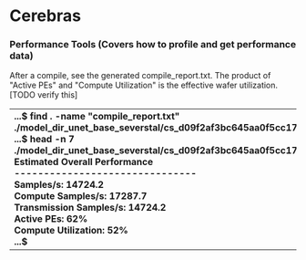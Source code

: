 Cerebras
========

### Performance Tools (Covers how to profile and get performance data)

After a compile, see the generated compile_report.txt. The product of "Active PEs" and "Compute Utilization" is the effective wafer utilization. [TODO verify this]

<table>
<tbody>
<tr class="odd">
<td>
<strong>
...$ find . -name "compile_report.txt"<br>
./model_dir_unet_base_severstal/cs_d09f2af3bc645aa0f5cc17825cf262f94b426396922df9bd1a249e65bb23d086/compile_report.txt<br>
...$ head -n 7 ./model_dir_unet_base_severstal/cs_d09f2af3bc645aa0f5cc17825cf262f94b426396922df9bd1a249e65bb23d086/compile_report.txt<br>
Estimated Overall Performance<br>
-------------------------------<br>
Samples/s:                    14724.2<br>
Compute Samples/s:            17287.7<br>
Transmission Samples/s:       14724.2<br>
Active PEs:                   62%<br>
Compute Utilization:          52%<br>
...$<br>
</strong>
</td>
</tr>
</tbody>
</table>

